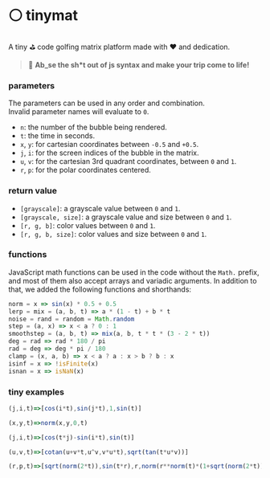 
# ⚪️ tinymat

A tiny ⛳️ code golfing matrix platform made with ❤️ and dedication.

> 🌈 **Ab_se the sh\*t out of js syntax and make your trip come to life!**

### parameters

The parameters can be used in any order and combination.\
Invalid parameter names will evaluate to `0`.

- `n`: the number of the bubble being rendered.
- `t`: the time in seconds.
- `x`, `y`: for cartesian coordinates between `-0.5` and `+0.5`.
- `j`, `i`: for the screen indices of the bubble in the matrix.
- `u`, `v`: for the cartesian 3rd quadrant coordinates, between `0` and `1`.
- `r`, `p`: for the polar coordinates centered.

### return value

- `[grayscale]`: a grayscale value between `0` and `1`.
- `[grayscale, size]`: a grayscale value and size between `0` and `1`.
- `[r, g, b]`: color values between `0` and `1`.
- `[r, g, b, size]`: color values and size between `0` and `1`.

### functions

JavaScript math functions can be used in the code without the `Math.` prefix,
and most of them also accept arrays and variadic arguments. In addition to
that, we added the following functions and shorthands:

```js
norm = x => sin(x) * 0.5 + 0.5
lerp = mix = (a, b, t) => a * (1 - t) + b * t
noise = rand = random = Math.random
step = (a, x) => x < a ? 0 : 1
smoothstep = (a, b, t) => mix(a, b, t * t * (3 - 2 * t))
deg = rad => rad * 180 / pi
rad = deg => deg * pi / 180
clamp = (x, a, b) => x < a ? a : x > b ? b : x
isinf = x => !isFinite(x)
isnan = x => isNaN(x)
```

### tiny examples

```js
(j,i,t)=>[cos(i*t),sin(j*t),1,sin(t)]
```

```js
(x,y,t)=>norm(x,y,0,t)
```

```js
(j,i,t)=>[cos(t*j)-sin(i*t),sin(t)]
```

```js
(u,v,t)=>[cotan(u+v*t,u^v,v*u*t),sqrt(tan(t*u*v))]
```

```js
(r,p,t)=>[sqrt(norm(2*t)),sin(t*r),r,norm(r**norm(t)*(1+sqrt(norm(2*t))))]
```

